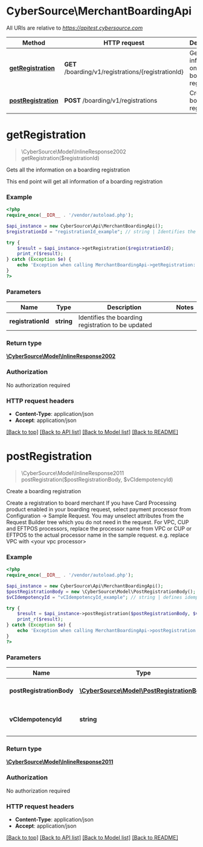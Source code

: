 # CyberSource\MerchantBoardingApi

All URIs are relative to *https://apitest.cybersource.com*

Method | HTTP request | Description
------------- | ------------- | -------------
[**getRegistration**](MerchantBoardingApi.md#getRegistration) | **GET** /boarding/v1/registrations/{registrationId} | Gets all the information on a boarding registration
[**postRegistration**](MerchantBoardingApi.md#postRegistration) | **POST** /boarding/v1/registrations | Create a boarding registration


# **getRegistration**
> \CyberSource\Model\InlineResponse2002 getRegistration($registrationId)

Gets all the information on a boarding registration

This end point will get all information of a boarding registration

### Example
```php
<?php
require_once(__DIR__ . '/vendor/autoload.php');

$api_instance = new CyberSource\Api\MerchantBoardingApi();
$registrationId = "registrationId_example"; // string | Identifies the boarding registration to be updated

try {
    $result = $api_instance->getRegistration($registrationId);
    print_r($result);
} catch (Exception $e) {
    echo 'Exception when calling MerchantBoardingApi->getRegistration: ', $e->getMessage(), PHP_EOL;
}
?>
```

### Parameters

Name | Type | Description  | Notes
------------- | ------------- | ------------- | -------------
 **registrationId** | **string**| Identifies the boarding registration to be updated |

### Return type

[**\CyberSource\Model\InlineResponse2002**](../Model/InlineResponse2002.md)

### Authorization

No authorization required

### HTTP request headers

 - **Content-Type**: application/json
 - **Accept**: application/json

[[Back to top]](#) [[Back to API list]](../../README.md#documentation-for-api-endpoints) [[Back to Model list]](../../README.md#documentation-for-models) [[Back to README]](../../README.md)

# **postRegistration**
> \CyberSource\Model\InlineResponse2011 postRegistration($postRegistrationBody, $vCIdempotencyId)

Create a boarding registration

Create a registration to board merchant  If you have  Card Processing product enabled in your boarding request, select payment processor from Configuration -> Sample Request. You may unselect attributes from the Request Builder tree which you do not need in the request. For VPC, CUP and EFTPOS processors, replace the processor name from VPC or CUP or EFTPOS to the actual processor name in the sample request. e.g. replace VPC with &lt;your vpc processor&gt;

### Example
```php
<?php
require_once(__DIR__ . '/vendor/autoload.php');

$api_instance = new CyberSource\Api\MerchantBoardingApi();
$postRegistrationBody = new \CyberSource\Model\PostRegistrationBody(); // \CyberSource\Model\PostRegistrationBody | Boarding registration data
$vCIdempotencyId = "vCIdempotencyId_example"; // string | defines idempotency of the request

try {
    $result = $api_instance->postRegistration($postRegistrationBody, $vCIdempotencyId);
    print_r($result);
} catch (Exception $e) {
    echo 'Exception when calling MerchantBoardingApi->postRegistration: ', $e->getMessage(), PHP_EOL;
}
?>
```

### Parameters

Name | Type | Description  | Notes
------------- | ------------- | ------------- | -------------
 **postRegistrationBody** | [**\CyberSource\Model\PostRegistrationBody**](../Model/PostRegistrationBody.md)| Boarding registration data |
 **vCIdempotencyId** | **string**| defines idempotency of the request | [optional]

### Return type

[**\CyberSource\Model\InlineResponse2011**](../Model/InlineResponse2011.md)

### Authorization

No authorization required

### HTTP request headers

 - **Content-Type**: application/json
 - **Accept**: application/json

[[Back to top]](#) [[Back to API list]](../../README.md#documentation-for-api-endpoints) [[Back to Model list]](../../README.md#documentation-for-models) [[Back to README]](../../README.md)

